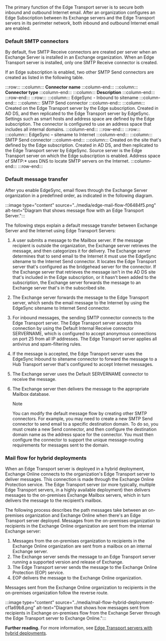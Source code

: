 The primary function of the Edge Transport server is to secure both inbound and outbound Internet email. After an organization configures an Edge Subscription between its Exchange servers and the Edge Transport servers in its perimeter network, both inbound and outbound Internet email are enabled.

### Default SMTP connectors

By default, five SMTP Receive connectors are created per server when an Exchange Server is installed in an Exchange organization. When an Edge Transport server is installed, only one SMTP Receive connector is created.

If an Edge subscription is enabled, two other SMTP Send connectors are created as listed in the following table.

:::row:::
  :::column:::
    **Connector name**
  :::column-end:::
  :::column:::
    **Connector type**
  :::column-end:::
  :::column:::
    **Description**
  :::column-end:::
:::row-end:::
:::row:::
  :::column:::
    EdgeSync - Inbound to sitename
  :::column-end:::
  :::column:::
    SMTP Send connector
  :::column-end:::
  :::column:::
    Created on the Edge Transport server by the Edge subscription.
Created in AD DS, and then replicated to the Edge Transport server by EdgeSync.
Settings such as smart hosts and address space are defined by the Edge subscription. The connector is configured to use an address space that includes all internal domains.
  :::column-end:::
:::row-end:::
:::row:::
  :::column:::
    EdgeSync – sitename to Internet
  :::column-end:::
  :::column:::
    SMTP Send connector
  :::column-end:::
  :::column:::
    Created on the site that's defined by the Edge subscription.
Created in AD DS, and then replicated to the Edge Transport server by EdgeSync.
Source server is the Edge Transport server on which the Edge subscription is enabled. Address space of SMTP:\* uses DNS to locate SMTP servers on the Internet.
  :::column-end:::
:::row-end:::


### Default message transfer

After you enable EdgeSync, email flows through the Exchange Server organization in a predefined order, as indicated in the following diagram.

:::image type="content" source="../media/edge-mail-flow-f06484f5.png" alt-text="Diagram that shows message flow with an Edge Transport Server.":::


The following steps explain a default message transfer between Exchange Server and the Internet using Edge Transport Servers:

1.  A user submits a message to the Mailbox server. If the message recipient is outside the organization, the Exchange server retrieves the message, and then categorizes it for delivery. The Exchange server determines that to send email to the Internet it must use the EdgeSync sitename to the Internet Send connector. It locates the Edge Transport server that's configured as the bridgehead server for the connector. If the Exchange server that retrieves the message isn't in the AD DS site that's included in the Edge subscription, or it hasn't been added to the subscription, the Exchange server forwards the message to an Exchange server that's in the subscribed site.
2.  The Exchange server forwards the message to the Edge Transport server, which sends the email message to the Internet by using the EdgeSync sitename to Internet Send connector.
3.  For inbound messages, the sending SMTP connector connects to the Edge Transport server. The Edge Transport server accepts this connection by using the Default Internal Receive connector SERVERNAME, which is configured to accept anonymous connections on port 25 from all IP addresses. The Edge Transport server applies all antivirus and spam-filtering rules.
4.  If the message is accepted, the Edge Transport server uses the EdgeSync Inbound to sitename connector to forward the message to a Hub Transport server that's configured to accept Internet messages.
5.  The Exchange server uses the Default SERVERNAME connector to receive the message.
6.  The Exchange server then delivers the message to the appropriate Mailbox database.

       > [!NOTE]
       > You can modify the default message flow by creating other SMTP connectors. For example, you may need to create a new SMTP Send connector to send email to a specific destination domain. To do so, you must create a new Send connector, and then configure the destination domain name as the address space for the connector. You must then configure the connector to support the unique message-routing requirements for messages sent to the domain.

### Mail flow for hybrid deployments

When an Edge Transport server is deployed in a hybrid deployment, Exchange Online connects to the organization's Edge Transport server to deliver messages. This connection is made through the Exchange Online Protection service. The Edge Transport server (or more typically, multiple Edge Transport servers, in a highly available deployment) then delivers messages to the on-premises Exchange Mailbox servers, which in turn delivers the message to the recipient’s mailbox.

The following process describes the path messages take between an on-premises organization and Exchange Online when there's an Edge Transport server deployed. Messages from the on-premises organization to recipients in the Exchange Online organization are sent from the internal Exchange server:

1.  Messages from the on-premises organization to recipients in the Exchange Online organization are sent from a mailbox on an internal Exchange server.
2.  The Exchange server sends the message to an Edge Transport server running a supported version and release of Exchange.
3.  The Edge Transport server sends the message to the Exchange Online Protection (EOP) service.
4.  EOP delivers the message to the Exchange Online organization.

Messages sent from the Exchange Online organization to recipients in the on-premises organization follow the reverse route.

:::image type="content" source="../media/mail-flow-hybrid-deployment-cf1a69b8.png" alt-text="Diagram that shows how messages sent from recipients in Exchange on-premises flow from the Exchange Server through the Edge Transport server to Exchange Online.":::


**Further reading.** For more information, see [Edge Transport servers with hybrid deployments](https://aka.ms/AA3qvpd?azure-portal=true).
